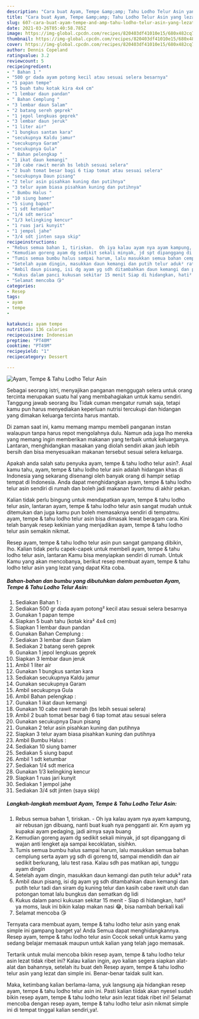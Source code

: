 ```yaml
---
description: "Cara buat Ayam, Tempe &amp;amp; Tahu Lodho Telur Asin yang lezat Untuk Jualan"
title: "Cara buat Ayam, Tempe &amp;amp; Tahu Lodho Telur Asin yang lezat Untuk Jualan"
slug: 607-cara-buat-ayam-tempe-and-amp-tahu-lodho-telur-asin-yang-lezat-untuk-jualan
date: 2021-03-26T05:40:58.785Z
image: https://img-global.cpcdn.com/recipes/820403df41010e15/680x482cq70/ayam-tempe-tahu-lodho-telur-asin-foto-resep-utama.jpg
thumbnail: https://img-global.cpcdn.com/recipes/820403df41010e15/680x482cq70/ayam-tempe-tahu-lodho-telur-asin-foto-resep-utama.jpg
cover: https://img-global.cpcdn.com/recipes/820403df41010e15/680x482cq70/ayam-tempe-tahu-lodho-telur-asin-foto-resep-utama.jpg
author: Dennis Copeland
ratingvalue: 3.2
reviewcount: 5
recipeingredient:
- " Bahan 1 "
- "500 gr dada ayam potong kecil atau sesuai selera besarnya"
- "1 papan tempe"
- "5 buah tahu kotak kira 4x4 cm"
- "1 lembar daun pandan"
- " Bahan Cemplung "
- "3 lembar daun Salam"
- "2 batang sereh geprek"
- "1 jepol lengkuas geprek"
- "3 lembar daun jeruk"
- "1 liter air"
- "1 bungkus santan kara"
- "secukupnya Kaldu jamur"
- "secukupnya Garam"
- "secukupnya Gula"
- " Bahan pelengkap "
- "1 ikat daun kemangi"
- "10 cabe rawit merah bs lebih sesuai selera"
- "2 buah tomat besar bagi 6 tiap tomat atau sesuai selera"
- "secukupnya Daun pisang"
- "2 telur asin pisahkan kuning dan putihnya"
- "3 telur ayam biasa pisahkan kuning dan putihnya"
- " Bumbu Halus "
- "10 siung bamer"
- "5 siung baput"
- "1 sdt ketumbar"
- "1/4 sdt merica"
- "1/3 kelingking kencur"
- "1 ruas jari kunyit"
- "1 jempol jahe"
- "3/4 sdt jinten saya skip"
recipeinstructions:
- "Rebus semua bahan 1, tiriskan.  Oh iya kalau ayam nya ayam kampung, air rebusan jgn dibuang, nanti buat kuah nya pengganti air. Krn ayam yg kupakai ayam pedaging, jadi airnya saya buang"
- "Kemudian goreng ayam dg sedikit sekali minyak, jd spt dipanggang di wajan anti lengket aja sampai kecoklatan, sisihkn."
- "Tumis semua bumbu halus sampai harum, lalu masukkan semua bahan cemplung serta ayam yg sdh di goreng td, sampai mendidih dan air sedikit berkurang, lalu test rasa. Kalau sdh pas matikan api, tunggu ayam dingin"
- "Setelah ayam dingin, masukkan daun kemangi dan putih telur aduk² rata"
- "Ambil daun pisang, isi dg ayam yg sdh ditambahkan daun kemangi dan putih telur tadi dan siram dg kuning telur dan kasih cabe rawit utuh dan potongan tomat lalu bungkus dan sematkan dg lidi"
- "Kukus dalam panci kukusan sekitar 15 menit Siap di hidangkan, hati² ya moms, lauk ini bikin kalap makan nasi 😂, bisa nambah berkali kali"
- "Selamat mencoba 😘"
categories:
- Resep
tags:
- ayam
- tempe
- 

katakunci: ayam tempe  
nutrition: 136 calories
recipecuisine: Indonesian
preptime: "PT40M"
cooktime: "PT49M"
recipeyield: "1"
recipecategory: Dessert

---
```



![Ayam, Tempe &amp; Tahu Lodho Telur Asin](https://img-global.cpcdn.com/recipes/820403df41010e15/680x482cq70/ayam-tempe-tahu-lodho-telur-asin-foto-resep-utama.jpg)

Sebagai seorang istri, menyajikan panganan menggugah selera untuk orang tercinta merupakan suatu hal yang membahagiakan untuk kamu sendiri. Tanggung jawab seorang ibu Tidak cuman mengatur rumah saja, tetapi kamu pun harus menyediakan keperluan nutrisi tercukupi dan hidangan yang dimakan keluarga tercinta harus mantab.

Di zaman  saat ini, kamu memang mampu membeli panganan instan walaupun tanpa harus repot mengolahnya dulu. Namun ada juga lho mereka yang memang ingin memberikan makanan yang terbaik untuk keluarganya. Lantaran, menghidangkan masakan yang diolah sendiri akan jauh lebih bersih dan bisa menyesuaikan makanan tersebut sesuai selera keluarga. 



Apakah anda salah satu penyuka ayam, tempe &amp; tahu lodho telur asin?. Asal kamu tahu, ayam, tempe &amp; tahu lodho telur asin adalah hidangan khas di Indonesia yang sekarang disenangi oleh banyak orang di hampir setiap tempat di Indonesia. Anda dapat menghidangkan ayam, tempe &amp; tahu lodho telur asin sendiri di rumah dan boleh jadi makanan favoritmu di akhir pekan.

Kalian tidak perlu bingung untuk mendapatkan ayam, tempe &amp; tahu lodho telur asin, lantaran ayam, tempe &amp; tahu lodho telur asin sangat mudah untuk ditemukan dan juga kamu pun boleh memasaknya sendiri di tempatmu. ayam, tempe &amp; tahu lodho telur asin bisa dimasak lewat beragam cara. Kini telah banyak resep kekinian yang menjadikan ayam, tempe &amp; tahu lodho telur asin semakin nikmat.

Resep ayam, tempe &amp; tahu lodho telur asin pun sangat gampang dibikin, lho. Kalian tidak perlu capek-capek untuk membeli ayam, tempe &amp; tahu lodho telur asin, lantaran Kamu bisa menyiapkan sendiri di rumah. Untuk Kamu yang akan mencobanya, berikut resep membuat ayam, tempe &amp; tahu lodho telur asin yang lezat yang dapat Kita coba.

<!--inarticleads1-->

##### Bahan-bahan dan bumbu yang dibutuhkan dalam pembuatan Ayam, Tempe &amp; Tahu Lodho Telur Asin:

1. Sediakan  Bahan 1 :
1. Sediakan 500 gr dada ayam potong² kecil atau sesuai selera besarnya
1. Gunakan 1 papan tempe
1. Siapkan 5 buah tahu (kotak kira² 4x4 cm)
1. Siapkan 1 lembar daun pandan
1. Gunakan  Bahan Cemplung :
1. Sediakan 3 lembar daun Salam
1. Sediakan 2 batang sereh geprek
1. Gunakan 1 jepol lengkuas geprek
1. Siapkan 3 lembar daun jeruk
1. Ambil 1 liter air
1. Gunakan 1 bungkus santan kara
1. Sediakan secukupnya Kaldu jamur
1. Gunakan secukupnya Garam
1. Ambil secukupnya Gula
1. Ambil  Bahan pelengkap :
1. Gunakan 1 ikat daun kemangi
1. Gunakan 10 cabe rawit merah (bs lebih sesuai selera)
1. Ambil 2 buah tomat besar bagi 6 tiap tomat atau sesuai selera
1. Gunakan secukupnya Daun pisang
1. Gunakan 2 telur asin pisahkan kuning dan putihnya
1. Siapkan 3 telur ayam biasa pisahkan kuning dan putihnya
1. Ambil  Bumbu Halus :
1. Sediakan 10 siung bamer
1. Sediakan 5 siung baput
1. Ambil 1 sdt ketumbar
1. Sediakan 1/4 sdt merica
1. Gunakan 1/3 kelingking kencur
1. Siapkan 1 ruas jari kunyit
1. Sediakan 1 jempol jahe
1. Sediakan 3/4 sdt jinten (saya skip)




<!--inarticleads2-->

##### Langkah-langkah membuat Ayam, Tempe &amp; Tahu Lodho Telur Asin:

1. Rebus semua bahan 1, tiriskan.  - Oh iya kalau ayam nya ayam kampung, air rebusan jgn dibuang, nanti buat kuah nya pengganti air. Krn ayam yg kupakai ayam pedaging, jadi airnya saya buang
1. Kemudian goreng ayam dg sedikit sekali minyak, jd spt dipanggang di wajan anti lengket aja sampai kecoklatan, sisihkn.
1. Tumis semua bumbu halus sampai harum, lalu masukkan semua bahan cemplung serta ayam yg sdh di goreng td, sampai mendidih dan air sedikit berkurang, lalu test rasa. Kalau sdh pas matikan api, tunggu ayam dingin
1. Setelah ayam dingin, masukkan daun kemangi dan putih telur aduk² rata
1. Ambil daun pisang, isi dg ayam yg sdh ditambahkan daun kemangi dan putih telur tadi dan siram dg kuning telur dan kasih cabe rawit utuh dan potongan tomat lalu bungkus dan sematkan dg lidi
1. Kukus dalam panci kukusan sekitar 15 menit - Siap di hidangkan, hati² ya moms, lauk ini bikin kalap makan nasi 😂, bisa nambah berkali kali
1. Selamat mencoba 😘




Ternyata cara membuat ayam, tempe &amp; tahu lodho telur asin yang enak simple ini gampang banget ya! Anda Semua dapat menghidangkannya. Resep ayam, tempe &amp; tahu lodho telur asin Cocok sekali untuk kamu yang sedang belajar memasak maupun untuk kalian yang telah jago memasak.

Tertarik untuk mulai mencoba bikin resep ayam, tempe &amp; tahu lodho telur asin lezat tidak ribet ini? Kalau kalian ingin, ayo kalian segera siapkan alat-alat dan bahannya, setelah itu buat deh Resep ayam, tempe &amp; tahu lodho telur asin yang lezat dan simple ini. Benar-benar taidak sulit kan. 

Maka, ketimbang kalian berlama-lama, yuk langsung aja hidangkan resep ayam, tempe &amp; tahu lodho telur asin ini. Pasti kalian tiidak akan nyesel sudah bikin resep ayam, tempe &amp; tahu lodho telur asin lezat tidak ribet ini! Selamat mencoba dengan resep ayam, tempe &amp; tahu lodho telur asin nikmat simple ini di tempat tinggal kalian sendiri,ya!.

